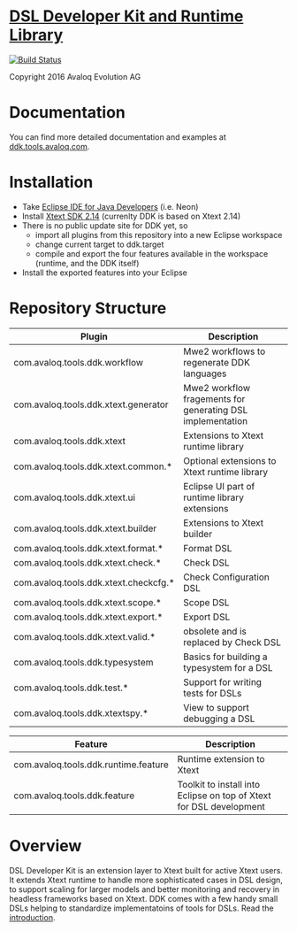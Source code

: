 [DSL Developer Kit and Runtime Library](https://github.com/dsldevkit/dsl-devkit)
===================================
[![Build Status](https://travis-ci.org/dsldevkit/dsl-devkit.svg?branch=master)](https://travis-ci.org/dsldevkit/dsl-devkit)

Copyright 2016 Avaloq Evolution AG

# Documentation

You can find more detailed documentation and examples at [ddk.tools.avaloq.com](https://ddk.tools.avaloq.com/).

# Installation

* Take [Eclipse IDE for Java Developers](https://www.eclipse.org/downloads/packages/eclipse-ide-java-developers/neon3) (i.e. Neon)
* Install [Xtext SDK 2.14](http://download.eclipse.org/modeling/tmf/xtext/updates/composite/releases/) (currenlty DDK is based on Xtext 2.14)
* There is no public update site for DDK yet, so 
  * import all plugins from this repository into a new Eclipse workspace
  * change current target to ddk.target
  * compile and export the four features available in the workspace (runtime, and the DDK itself)
* Install the exported features into your Eclipse

# Repository Structure


| Plugin                                 | Description                                                |
|----------------------------------------|------------------------------------------------------------|
| com.avaloq.tools.ddk.workflow          | Mwe2 workflows to regenerate DDK languages                 |
| com.avaloq.tools.ddk.xtext.generator   | Mwe2 workflow fragements for generating DSL implementation |
| com.avaloq.tools.ddk.xtext             | Extensions to Xtext runtime library                        |
| com.avaloq.tools.ddk.xtext.common.\*   | Optional extensions to Xtext runtime library               |
| com.avaloq.tools.ddk.xtext.ui          | Eclipse UI part of runtime library extensions              |
| com.avaloq.tools.ddk.xtext.builder     | Extensions to Xtext builder                                |
| com.avaloq.tools.ddk.xtext.format.\*   | Format DSL                                                 |
| com.avaloq.tools.ddk.xtext.check.\*    | Check DSL                                                  |
| com.avaloq.tools.ddk.xtext.checkcfg.\* | Check Configuration DSL                                    |
| com.avaloq.tools.ddk.xtext.scope.\*    | Scope DSL                                                  |
| com.avaloq.tools.ddk.xtext.export.\*   | Export DSL                                                 |
| com.avaloq.tools.ddk.xtext.valid.\*    | obsolete and is replaced by Check DSL                      |
| com.avaloq.tools.ddk.typesystem        | Basics for building a typesystem for a DSL                 |
| com.avaloq.tools.ddk.test.\*           | Support for writing tests for DSLs                         |
| com.avaloq.tools.ddk.xtextspy.\*       | View to support debugging a DSL                            |

| Feature                                | Description                                                          |
|----------------------------------------|----------------------------------------------------------------------|
| com.avaloq.tools.ddk.runtime.feature   | Runtime extension to Xtext                                           |
| com.avaloq.tools.ddk.feature           | Toolkit to install into Eclipse on top of Xtext for DSL development  |


# Overview

DSL Developer Kit is an extension layer to Xtext built for active Xtext users. It extends Xtext runtime to handle more sophisticated cases in DSL design, to support scaling for larger models and better monitoring and recovery in headless frameworks based on Xtext. DDK comes with a few handy small DSLs helping to standardize implementatoins of tools for DSLs. Read the [introduction](https://ddk.tools.avaloq.com/overview.html).

